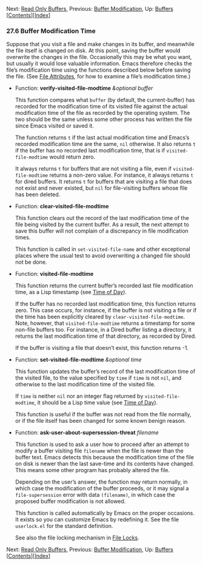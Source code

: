 

Next: [Read Only Buffers](Read-Only-Buffers.html), Previous: [Buffer Modification](Buffer-Modification.html), Up: [Buffers](Buffers.html)   \[[Contents](index.html#SEC_Contents "Table of contents")]\[[Index](Index.html "Index")]

### 27.6 Buffer Modification Time

Suppose that you visit a file and make changes in its buffer, and meanwhile the file itself is changed on disk. At this point, saving the buffer would overwrite the changes in the file. Occasionally this may be what you want, but usually it would lose valuable information. Emacs therefore checks the file’s modification time using the functions described below before saving the file. (See [File Attributes](File-Attributes.html), for how to examine a file’s modification time.)

*   Function: **verify-visited-file-modtime** *\&optional buffer*

    This function compares what `buffer` (by default, the current-buffer) has recorded for the modification time of its visited file against the actual modification time of the file as recorded by the operating system. The two should be the same unless some other process has written the file since Emacs visited or saved it.

    The function returns `t` if the last actual modification time and Emacs’s recorded modification time are the same, `nil` otherwise. It also returns `t` if the buffer has no recorded last modification time, that is if `visited-file-modtime` would return zero.

    It always returns `t` for buffers that are not visiting a file, even if `visited-file-modtime` returns a non-zero value. For instance, it always returns `t` for dired buffers. It returns `t` for buffers that are visiting a file that does not exist and never existed, but `nil` for file-visiting buffers whose file has been deleted.

<!---->

*   Function: **clear-visited-file-modtime**

    This function clears out the record of the last modification time of the file being visited by the current buffer. As a result, the next attempt to save this buffer will not complain of a discrepancy in file modification times.

    This function is called in `set-visited-file-name` and other exceptional places where the usual test to avoid overwriting a changed file should not be done.

<!---->

*   Function: **visited-file-modtime**

    This function returns the current buffer’s recorded last file modification time, as a Lisp timestamp (see [Time of Day](Time-of-Day.html)).

    If the buffer has no recorded last modification time, this function returns zero. This case occurs, for instance, if the buffer is not visiting a file or if the time has been explicitly cleared by `clear-visited-file-modtime`. Note, however, that `visited-file-modtime` returns a timestamp for some non-file buffers too. For instance, in a Dired buffer listing a directory, it returns the last modification time of that directory, as recorded by Dired.

    If the buffer is visiting a file that doesn’t exist, this function returns -1.

<!---->

*   Function: **set-visited-file-modtime** *\&optional time*

    This function updates the buffer’s record of the last modification time of the visited file, to the value specified by `time` if `time` is not `nil`, and otherwise to the last modification time of the visited file.

    If `time` is neither `nil` nor an integer flag returned by `visited-file-modtime`, it should be a Lisp time value (see [Time of Day](Time-of-Day.html)).

    This function is useful if the buffer was not read from the file normally, or if the file itself has been changed for some known benign reason.

<!---->

*   Function: **ask-user-about-supersession-threat** *filename*

    This function is used to ask a user how to proceed after an attempt to modify a buffer visiting file `filename` when the file is newer than the buffer text. Emacs detects this because the modification time of the file on disk is newer than the last save-time and its contents have changed. This means some other program has probably altered the file.

    Depending on the user’s answer, the function may return normally, in which case the modification of the buffer proceeds, or it may signal a `file-supersession` error with data `(filename)`, in which case the proposed buffer modification is not allowed.

    This function is called automatically by Emacs on the proper occasions. It exists so you can customize Emacs by redefining it. See the file `userlock.el` for the standard definition.

    See also the file locking mechanism in [File Locks](File-Locks.html).

Next: [Read Only Buffers](Read-Only-Buffers.html), Previous: [Buffer Modification](Buffer-Modification.html), Up: [Buffers](Buffers.html)   \[[Contents](index.html#SEC_Contents "Table of contents")]\[[Index](Index.html "Index")]

